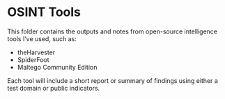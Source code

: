 # OSINT Tools

This folder contains the outputs and notes from open-source intelligence tools I’ve used, such as:
- theHarvester
- SpiderFoot
- Maltego Community Edition

Each tool will include a short report or summary of findings using either a test domain or public indicators.
